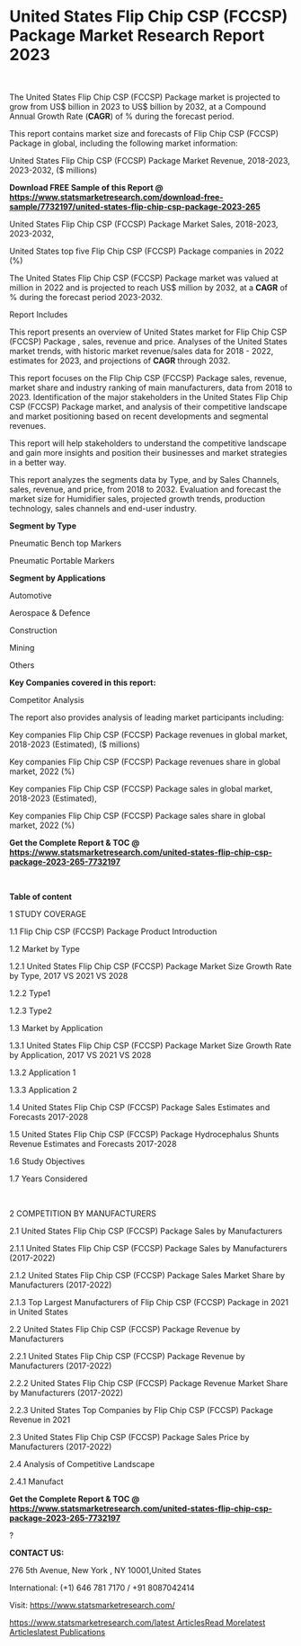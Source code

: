 <h1>United States Flip Chip CSP (FCCSP) Package Market Research Report 2023</h1><br/><p>The United States Flip Chip CSP (FCCSP) Package market is projected to grow from US$ billion in 2023 to US$ billion by 2032, at a Compound Annual Growth Rate (<strong>CAGR</strong>) of % during the forecast period.</p>
 
 
 
 <p>This report contains market size and forecasts of Flip Chip CSP (FCCSP) Package in global, including the following market information:</p>
 
 
 
 <p>United States Flip Chip CSP (FCCSP) Package Market Revenue, 2018-2023, 2023-2032, ($ millions)</p>
 
 
 
 <p><strong>Download FREE Sample of this Report @ <a href="https://www.statsmarketresearch.com/download-free-sample/7732197/united-states-flip-chip-csp-package-2023-265">https://www.statsmarketresearch.com/download-free-sample/7732197/united-states-flip-chip-csp-package-2023-265</a></strong></p>
 
 
 
 <p>United States Flip Chip CSP (FCCSP) Package Market Sales, 2018-2023, 2023-2032,</p>
 
 
 
 <p>United States top five Flip Chip CSP (FCCSP) Package companies in 2022 (%)</p>
 
 
 
 <p>The United States Flip Chip CSP (FCCSP) Package market was valued at million in 2022 and is projected to reach US$ million by 2032, at a <strong>CAGR</strong> of % during the forecast period 2023-2032.</p>
 
 
 
 <p>Report Includes</p>
 
 
 
 <p>This report presents an overview of United States market for Flip Chip CSP (FCCSP) Package , sales, revenue and price. Analyses of the United States market trends, with historic market revenue/sales data for 2018 - 2022, estimates for 2023, and projections of <strong>CAGR</strong> through 2032.</p>
 
 
 
 <p>This report focuses on the Flip Chip CSP (FCCSP) Package sales, revenue, market share and industry ranking of main manufacturers, data from 2018 to 2023. Identification of the major stakeholders in the United States Flip Chip CSP (FCCSP) Package market, and analysis of their competitive landscape and market positioning based on recent developments and segmental revenues.</p>
 
 
 
 <p>This report will help stakeholders to understand the competitive landscape and gain more insights and position their businesses and market strategies in a better way.</p>
 
 
 
 <p>This report analyzes the segments data by Type, and by Sales Channels, sales, revenue, and price, from 2018 to 2032. Evaluation and forecast the market size for Humidifier sales, projected growth trends, production technology, sales channels and end-user industry.</p>
 
 
 
 <p><strong>Segment by Type</strong></p>
 
 
 
 <p>Pneumatic Bench top Markers</p>
 
 
 
 <p>Pneumatic Portable Markers</p>
 
 
 
 <p><strong>Segment <strong><strong>by Applications</strong></strong></strong></p>
 
 
 
 <p>Automotive</p>
 
 
 
 <p>Aerospace & Defence</p>
 
 
 
 <p>Construction</p>
 
 
 
 <p>Mining</p>
 
 
 
 <p>Others</p>
 
 
 
 <p><strong>Key Companies covered in this report:</strong></p>
 
 
 
 <p>Competitor Analysis</p>
 
 
 
 <p>The report also provides analysis of leading market participants including:</p>
 
 
 
 <p>Key companies Flip Chip CSP (FCCSP) Package revenues in global market, 2018-2023 (Estimated), ($ millions)</p>
 
 
 
 <p>Key companies Flip Chip CSP (FCCSP) Package revenues share in global market, 2022 (%)</p>
 
 
 
 <p>Key companies Flip Chip CSP (FCCSP) Package sales in global market, 2018-2023 (Estimated),</p>
 
 
 
 <p>Key companies Flip Chip CSP (FCCSP) Package sales share in global market, 2022 (%)</p>
 
 
 
 <div><b>Get the Complete Report & TOC @ <a href="https://www.statsmarketresearch.com/united-states-flip-chip-csp-package-2023-265-7732197">https://www.statsmarketresearch.com/united-states-flip-chip-csp-package-2023-265-7732197</a></b></div>
 
 
 
 <p><br />
 
 <b>Table of content</b></p>
 
 
 
 <p>1 STUDY COVERAGE<br />
 
 1.1 Flip Chip CSP (FCCSP) Package Product Introduction<br />
 
 1.2 Market by Type<br />
 
 1.2.1 United States Flip Chip CSP (FCCSP) Package Market Size Growth Rate by Type, 2017 VS 2021 VS 2028<br />
 
 1.2.2 Type1<br />
 
 1.2.3 Type2<br />
 
 1.3 Market by Application<br />
 
 1.3.1 United States Flip Chip CSP (FCCSP) Package Market Size Growth Rate by Application, 2017 VS 2021 VS 2028<br />
 
 1.3.2 Application 1<br />
 
 1.3.3 Application 2<br />
 
 1.4 United States Flip Chip CSP (FCCSP) Package Sales Estimates and Forecasts 2017-2028<br />
 
 1.5 United States Flip Chip CSP (FCCSP) Package Hydrocephalus Shunts Revenue Estimates and Forecasts 2017-2028<br />
 
 1.6 Study Objectives<br />
 
 1.7 Years Considered<br />
 
 <br />
 
 2 COMPETITION BY MANUFACTURERS<br />
 
 2.1 United States Flip Chip CSP (FCCSP) Package Sales by Manufacturers<br />
 
 2.1.1 United States Flip Chip CSP (FCCSP) Package Sales by Manufacturers (2017-2022)<br />
 
 2.1.2 United States Flip Chip CSP (FCCSP) Package Sales Market Share by Manufacturers (2017-2022)<br />
 
 2.1.3 Top Largest Manufacturers of Flip Chip CSP (FCCSP) Package in 2021 in United States<br />
 
 2.2 United States Flip Chip CSP (FCCSP) Package Revenue by Manufacturers<br />
 
 2.2.1 United States Flip Chip CSP (FCCSP) Package Revenue by Manufacturers (2017-2022)<br />
 
 2.2.2 United States Flip Chip CSP (FCCSP) Package Revenue Market Share by Manufacturers (2017-2022)<br />
 
 2.2.3 United States Top Companies by Flip Chip CSP (FCCSP) Package Revenue in 2021<br />
 
 2.3 United States Flip Chip CSP (FCCSP) Package Sales Price by Manufacturers (2017-2022)<br />
 
 2.4 Analysis of Competitive Landscape<br />
 
 2.4.1 Manufact</p>
 
 
 
 <div><b>Get the Complete Report & TOC @ <a href="https://www.statsmarketresearch.com/united-states-flip-chip-csp-package-2023-265-7732197">https://www.statsmarketresearch.com/united-states-flip-chip-csp-package-2023-265-7732197</a></b></div>
 
 
 
 <p>? </p>
 
 
 
 <p><b>CONTACT US:</b><br />
 
 276 5th Avenue, New York , NY 10001,United States<br />
 
 International: (+1) 646 781 7170 / +91 8087042414<br />
 
 Visit: <a href="https://www.statsmarketresearch.com/">https://www.statsmarketresearch.com/</a><br />
 
 <a href="https://gyeongbokgung.com">https://www.statsmarketresearch.com/</a><a href="https://hallyeomaritime.com">latest Articles</a><a href="https://jingwansa.com">Read More</a><a href="https://nguoiviet.jp/">latest Articles</a><a href="https://www.intelmarketresearch.com/">latest Publications</a></p>